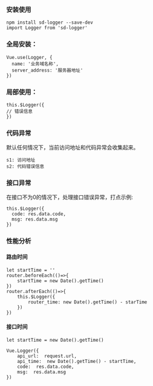 ### 安装使用

    npm install sd-logger --save-dev
    import Logger from 'sd-logger'

### 全局安装：

    Vue.use(Logger, {
      name: '业务域名称',
      server_address: '服务器地址'
    })


### 局部使用：

    this.$Logger({
    // 错误信息
    })
 
### 代码异常

默认任何情况下，当前访问地址和代码异常会收集起来。

    s1: 访问地址
    s2: 代码错误信息

### 接口异常
在接口不为0的情况下，处理接口错误异常，打点示例:

    this.$Logger({
	  code: res.data.code,
	  msg: res.data.msg
    })

### 性能分析
#### 路由时间

	let startTime = ''
	router.beforeEach(()=>{
		startTime = new Date().getTime()
	})
	router.afterEach(()=>{
		this.$Logger({
			router_time: new Date().getTime() - starTime
		})
	})


#### 接口时间

	let startTime = new Date().getTime()
	
    Vue.Logger({
		api_url:  request.url,
	    api_time:  new Date().getTime() - startTime,
	    code:  res.data.code,
		msg:  res.data.msg
    })
